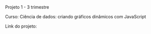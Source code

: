Projeto 1 - 3 trimestre

Curso: Ciência de dados: criando gráficos dinâmicos com JavaScript

Link do projeto:

